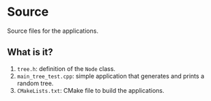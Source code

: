 # Source

Source files for the applications.

## What is it?

1. `tree.h`: definition of the `Node` class.
1. `main_tree_test.cpp`: simple application that generates and prints a random tree.
1. `CMakeLists.txt`: CMake file to build the applications.
